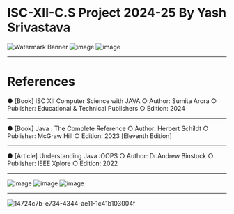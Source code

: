 # ISC-XII-C.S Project 2024-25 By Yash Srivastava
![Watermark Banner](https://github.com/user-attachments/assets/b734eb97-d380-40c0-a1a6-7fae54d1eab7)
![image](https://github.com/user-attachments/assets/1abd4997-c665-47ae-9e91-dd8e5b98d15f)
![image](https://github.com/user-attachments/assets/74f24151-7dfb-4abe-b6f8-c90a283597d3)
_____________________________________________________________
# References
●	[Book] ISC XII Computer Science with JAVA
  ○	Author: Sumita Arora
  ○	Publisher: Educational & Technical Publishers
  ○	Edition: 2024
________________________________________
●	[Book] Java : The Complete Reference 
  ○	Author: Herbert Schildt
  ○	Publisher: McGraw Hill
  ○	Edition: 2023 [Eleventh Edition]
________________________________________
●	[Article] Understanding Java :OOPS
  ○	Author: Dr.Andrew Binstock
  ○	Publisher: IEEE Xplore
  ○	Edition: 2022
________________________________________
![image](https://github.com/user-attachments/assets/7f3edda7-b2c9-447a-9ca9-8c8461ba04da)
![image](https://github.com/user-attachments/assets/a6ca0701-06dd-452b-914b-61eb0927af86)
![image](https://github.com/user-attachments/assets/7bac1323-1677-4092-85e8-b230f54e30d2)
_____________________________________________________________
![14724c7b-e734-4344-ae11-1c41b103004f](https://github.com/user-attachments/assets/31d74797-9fdf-4757-94a6-088c5f715e14)
